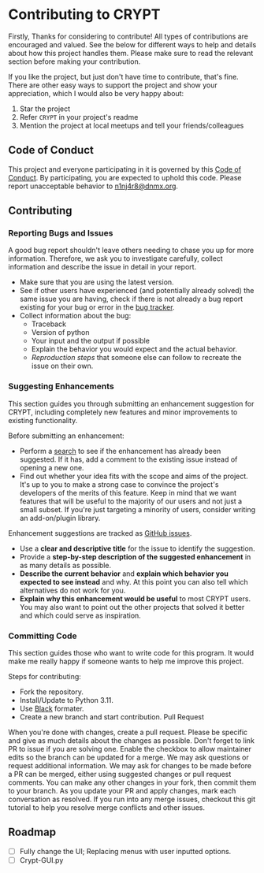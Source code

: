 # Contributing to CRYPT

Firstly, Thanks for considering to contribute!
All types of contributions are encouraged and valued. See the below for different ways to help and details about how this project handles them. Please make sure to read the relevant section before making your contribution.

If you like the project, but just don't have time to contribute, that's fine. There are other easy ways to support the project and show your appreciation, which I would also be very happy about:
1. Star the project
2. Refer `CRYPT` in your project's readme
3. Mention the project at local meetups and tell your friends/colleagues

## Code of Conduct

This project and everyone participating in it is governed by this [Code of Conduct](./CODE_OF_CONDUCT.md).
By participating, you are expected to uphold this code. Please report unacceptable behavior to <n1nj4r8@dnmx.org>.


## Contributing

### Reporting Bugs and Issues

A good bug report shouldn't leave others needing to chase you up for more information. Therefore, we ask you to investigate carefully, collect information and describe the issue in detail in your report.

- Make sure that you are using the latest version.
- See if other users have experienced (and potentially already solved) the same issue you are having, check if there is not already a bug report existing for your bug or error in the [bug tracker](https://github.com/ninja-left/CRYPT/issues?q=label%3Abug).
- Collect information about the bug:
  - Traceback
  - Version of python
  - Your input and the output if possible
  - Explain the behavior you would expect and the actual behavior.
  - *Reproduction steps* that someone else can follow to recreate the issue on their own.

### Suggesting Enhancements

This section guides you through submitting an enhancement suggestion for CRYPT, including completely new features and minor improvements to existing functionality.

Before submitting an enhancement:
- Perform a [search](https://github.com/ninja-left/CRYPT/issues) to see if the enhancement has already been suggested. If it has, add a comment to the existing issue instead of opening a new one.
- Find out whether your idea fits with the scope and aims of the project. It's up to you to make a strong case to convince the project's developers of the merits of this feature. Keep in mind that we want features that will be useful to the majority of our users and not just a small subset. If you're just targeting a minority of users, consider writing an add-on/plugin library.

Enhancement suggestions are tracked as [GitHub issues](https://github.com/ninja-left/CRYPT/issues).
- Use a **clear and descriptive title** for the issue to identify the suggestion.
- Provide a **step-by-step description of the suggested enhancement** in as many details as possible.
- **Describe the current behavior** and **explain which behavior you expected to see instead** and why. At this point you can also tell which alternatives do not work for you.
- **Explain why this enhancement would be useful** to most CRYPT users. You may also want to point out the other projects that solved it better and which could serve as inspiration.

### Committing Code

This section guides those who want to write code for this program. It would make me really happy if someone wants to help me improve this project.

Steps for contributing:
- Fork the repository.
- Install/Update to Python 3.11.
- Use [Black](https://github.com/psf/black) formater.
- Create a new branch and start contribution.
Pull Request

When you're done with changes, create a pull request. Please be specific and give as much details about the changes as possible. Don't forget to link PR to issue if you are solving one.
Enable the checkbox to allow maintainer edits so the branch can be updated for a merge. We may ask questions or request additional information.
We may ask for changes to be made before a PR can be merged, either using suggested changes or pull request comments.  You can make any other changes in your fork, then commit them to your branch.
As you update your PR and apply changes, mark each conversation as resolved.
If you run into any merge issues, checkout this git tutorial to help you resolve merge conflicts and other issues.

## Roadmap
- [ ] Fully change the UI; Replacing menus with user inputted options.
- [ ] Crypt-GUI.py
